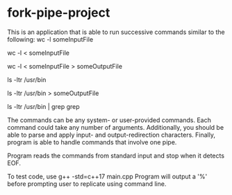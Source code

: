 # fork-pipe-project

This is an application that is able to run successive commands similar to the following: 
wc -l someInputFile

wc -l < someInputFile

wc -l < someInputFile > someOutputFile

ls -ltr /usr/bin

ls -ltr /usr/bin > someOutputFile

ls -ltr /usr/bin | grep grep

 
 
The commands can be any system- or user-provided commands. Each command could take any number of arguments. Additionally, you should be able to parse and apply input- and output-redirection characters. Finally, program is able to handle commands that involve one pipe.

Program reads the commands from standard input and stop when it detects EOF.

To test code, use g++ -std=c++17 main.cpp
Program will output a '%' before prompting user to replicate using command line.
